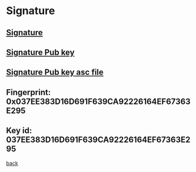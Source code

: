 # Signature
## [Signature](https://qqiumax.github.io/signature/GPGsign.txt.gpg)
## [Signature Pub key](https://qqiumax.github.io/signature/GPG-Public-key.txt)
## [Signature Pub key asc file](https://qqiumax.github.io/signature/GPG-Public-key.asc)
## Fingerprint: 0x037EE383D16D691F639CA92226164EF67363E295
## Key id: 037EE383D16D691F639CA92226164EF67363E295
[back](https://qqiumax.github.io/home/)